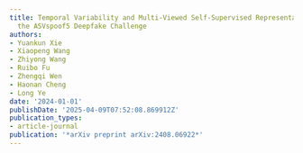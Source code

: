 ```yaml
---
title: Temporal Variability and Multi-Viewed Self-Supervised Representations to Tackle
  the ASVspoof5 Deepfake Challenge
authors:
- Yuankun Xie
- Xiaopeng Wang
- Zhiyong Wang
- Ruibo Fu
- Zhengqi Wen
- Haonan Cheng
- Long Ye
date: '2024-01-01'
publishDate: '2025-04-09T07:52:08.869912Z'
publication_types:
- article-journal
publication: '*arXiv preprint arXiv:2408.06922*'
---
```

